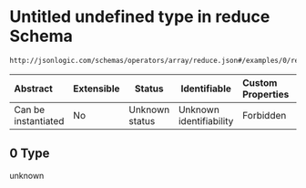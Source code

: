 # Untitled undefined type in reduce Schema

```txt
http://jsonlogic.com/schemas/operators/array/reduce.json#/examples/0/reduce/1/+/0
```




| Abstract            | Extensible | Status         | Identifiable            | Custom Properties | Additional Properties | Access Restrictions | Defined In                                                          |
| :------------------ | ---------- | -------------- | ----------------------- | :---------------- | --------------------- | ------------------- | ------------------------------------------------------------------- |
| Can be instantiated | No         | Unknown status | Unknown identifiability | Forbidden         | Allowed               | none                | [reduce.json\*](operators/array/reduce.json "open original schema") |

## 0 Type

unknown
